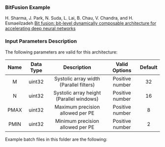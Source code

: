 ### BitFusion Example

H. Sharma, J. Park, N. Suda, L. Lai, B. Chau, V. Chandra, and H. Esmaeilzadeh
[Bit fusion: bit-level dynamically composable architecture for accelerating deep neural networks](https://dl.acm.org/citation.cfm?id=3306184)

### Input Parameters Description   

The following parameters are valid for this architecture:

| Name | Data Type | Description | Valid Options | Default |
|:---:|:---:|:---:|:---:|:---:|
| M | uint32 | Systolic array width (Parallel filters)| Positive number | 32 |
| N | uint32 | Systolic array height (Parallel windows)| Positive number | 16 |
| PMAX | uint32 | Maximum precision allowed per PE | Positive number | 8 |
| PMIN | uint32 | Minimum precision allowed per PE | Positive number | 2 |

Example batch files in this folder are the following:

